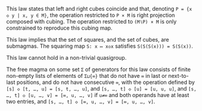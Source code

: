 This law states that left and right cubes coincide and that, denoting `P = {x ◇ y | x, y ∈ M}`, the operation restricted to `P × M` is right projection composed with cubing.  The operation restricted to `(M∖P) × M` is only constrained to reproduce this cubing map.

This law implies that the set of squares, and the set of cubes, are submagmas.  The squaring map `S: x ↦ x◇x` satisfies `S(S(S(x))) = S(S(x))`.

This law cannot hold in a non-trivial quasigroup.

The free magma on some set `Σ` of generators for this law consists of finite non-empty lists of elements of `Σ⊔{∞}` that do not have `∞` in last or next-to-last positions, and do not have consecutive `∞`, with the operation defined by `[s] ◇ [t, …, u] = [s, t, …, u]`, and `[s, …, t] ◇ [u] = [u, u, u]`, and `[s, …, t] ◇ [u, …, v] = [∞, u, …, v]` if `u≠∞` and both operands have at least two entries, and `[s, …, t] ◇ [∞, u, …, v] = [∞, u, …, v]`.

